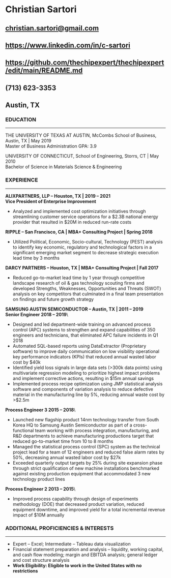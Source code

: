 # Christian Sartori

## christian.sartori@gmail.com
## https://www.linkedin.com/in/c-sartori
## https://github.com/thechipexpert/thechipexpert/edit/main/README.md
## (713) 623-3353
## Austin, TX

### EDUCATION
***
THE UNIVERSITY OF TEXAS AT AUSTIN, McCombs School of Business, Austin, TX | May 2019 \
Master of Business Administration	GPA: 3.9

UNIVERSITY OF CONNECTICUT, School of Engineering, Storrs, CT | May 2010 \
Bachelor of Science in Materials Science & Engineering

### EXPERIENCE
***
**ALIXPARTNERS, LLP – Houston, TX | 2019 – 2021**\
**Vice President of Enterprise Improvement**
*	Analyzed and implemented cost optimization initiatives through streamlining customer service operations for a $2.3B national energy provider that resulted in $20M in reduced run-rate costs 

**RIPPLE – San Francisco, CA | MBA+ Consulting Project | Spring 2018**
*	Utilized Political, Economic, Socio-cultural, Technology (PEST) analysis to identify key economic, regulatory and technological factors in a significant emerging market segment to decrease strategic execution lead time by 3 months

**DARCY PARTNERS – Houston, TX | MBA+ Consulting Project | Fall 2017**
*	Reduced go-to-market lead time by 1 year through competitive landscape research of oil & gas technology scouting firms and developed Strengths, Weaknesses, Opportunities and Threats (SWOT) analysis on key competitors that culminated in a final team presentation on findings and future growth strategy

**SAMSUNG AUSTIN SEMICONDUCTOR – Austin, TX |	2011 – 2019**\
**Senior Engineer 	2018 – 2019**\
*	Designed and led department-wide training on advanced process control (APC) systems to strengthen and expand capabilities of 350 engineers and technicians, that eliminated APC failure incidents in Q1 2018
*	Automated SQL-based reports using DataExtractor (Proprietary software) to improve daily communication on low visibility operational key performance indicators (KPIs) that reduced annual wasted labor cost by $40k
*	Identified yield loss signals in large data sets (>300k data points) using multivariate regression modeling to prioritize highest impact problems and implement corrective actions, resulting in $15m annual savings
*	Implemented process recipe optimization using JMP statistical analysis software and components of variation analysis to reduce defective material in the manufacturing line by 5%, reducing annual waste cost by >$2.5m 

**Process Engineer 3 	2015 – 2018**\
*	Launched new flagship product 14nm technology transfer from South Korea HQ to Samsung Austin Semiconductor as part of a cross-functional team working with process integration, manufacturing, and R&D departments to achieve manufacturing productions target that reduced go-to-market time from 10 to 8 months
*	Managed the statistical process control (SPC) system as the technical project lead for a team of 12 engineers and reduced false alarm rates by 50%, decreasing annual wasted labor cost by $27k
* Exceeded quarterly output targets by 25% during site expansion phase through strict qualification of new machine installations benchmarked against existing production equipment that accommodated 3 new technology product lines

**Process Engineer 2 	2013 – 2015**\
*	Improved process capability through design of experiments methodology (DOE) that decreased product variation, reduced equipment downtime, and improved yield for a total incremental revenue impact of $10M annually

### ADDITIONAL PROFICIENCIES & INTERESTS
***
* Expert – Excel; Intermediate – Tableau data visualization
*	Financial statement preparation and analysis – liquidity, working capital, and cash flow modeling; margin and EBITDA analysis; general ledger and cost structure analysis
* **Work Eligibility: Eligible to work in the United States with no restrictions**
